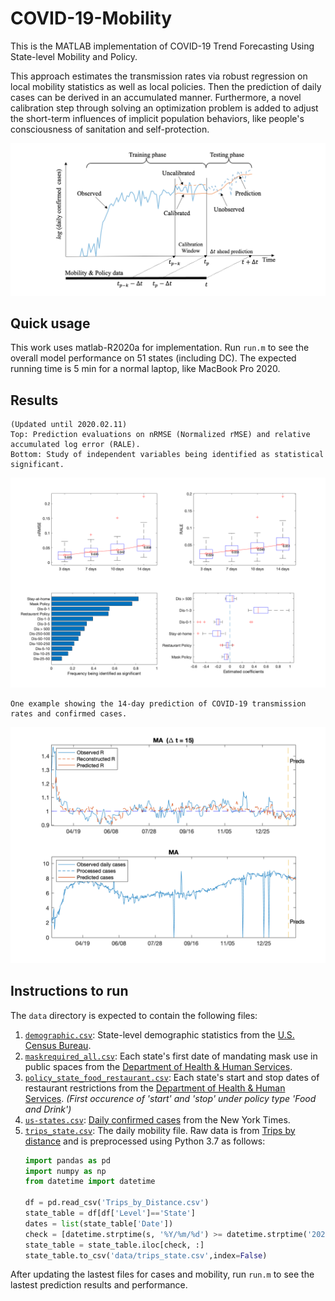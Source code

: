 # COVID-19-Mobility
This is the MATLAB implementation of COVID-19 Trend Forecasting Using State-level Mobility and Policy.

This approach estimates the transmission rates via robust regression on local mobility statistics as well as local policies. Then the prediction of daily cases can be derived in an accumulated manner. Furthermore, a novel calibration step through solving an optimization problem is added to adjust the short-term influences of implicit population behaviors, like people's consciousness of sanitation and self-protection.

![Model architecture](architecture.png)

## Quick usage
This work uses matlab-R2020a for implementation. Run `run.m` to see the overall model performance on 51 states (including DC). The expected running time is 5 min for a normal laptop, like MacBook Pro 2020. 

## Results
```
(Updated until 2020.02.11)
Top: Prediction evaluations on nRMSE (Normalized rMSE) and relative accumulated log error (RALE). 
Bottom: Study of independent variables being identified as statistical significant.
```
![Overall performance](output.png)

```
One example showing the 14-day prediction of COVID-19 transmission rates and confirmed cases.
```
![Prediction visulization example](pred.png)


## Instructions to run

The `data` directory is expected to contain the following files:

1. [`demographic.csv`](data/demographic.csv): State-level demographic statistics from the [U.S. Census Bureau](https://www.census.gov/data/datasets/time-series/demo/popest/2010s-counties-detail.html).
1. [`maskrequired_all.csv`](data/maskrequired_all.csv): Each state's first date of mandating mask use in public spaces from the [Department of Health & Human Services](https://healthdata.gov/dataset/covid-19-state-and-county-policy-orders).
1. [`policy_state_food_restaurant.csv`](data/policy_state_food_restaurant.csv): Each state's start and stop dates of restaurant restrictions from the [Department of Health & Human Services](https://healthdata.gov/dataset/covid-19-state-and-county-policy-orders). _(First occurence of 'start' and 'stop' under policy type 'Food and Drink')_
1. [`us-states.csv`](data/us-states.csv): [Daily confirmed cases](https://github.com/nytimes/covid-19-data) from the New York Times.
1. [`trips_state.csv`](data/trips_state.csv): The daily mobility file. Raw data is from [Trips by distance](https://data.bts.gov/Research-and-Statistics/Trips-by-Distance/w96p-f2qv) and is preprocessed using Python 3.7 as follows:
    ```python
    import pandas as pd
    import numpy as np
    from datetime import datetime

    df = pd.read_csv('Trips_by_Distance.csv')
    state_table = df[df['Level']=='State']
    dates = list(state_table['Date'])
    check = [datetime.strptime(s, '%Y/%m/%d') >= datetime.strptime('2020/01/01', '%Y/%m/%d') for s in dates]
    state_table = state_table.iloc[check, :]
    state_table.to_csv('data/trips_state.csv',index=False)
    ```

After updating the lastest files for cases and mobility, run `run.m` to see the lastest prediction results and performance. 
